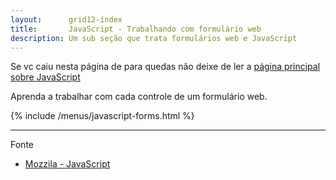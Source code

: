 ```yaml
---
layout:      grid12-index
title:       JavaScript - Trabalhando com formulário web
description: Um sub seção que trata formulários web e JavaScript
---
```


Se vc caiu nesta página de para quedas não deixe de ler a [página principal sobre JavaScript](/javascript/)

Aprenda a trabalhar com cada controle de um formulário web.

{% include /menus/javascript-forms.html %}

<hr/>
Fonte

- [Mozzila - JavaScript](https://developer.mozilla.org/en-US/learn/javascript "link-externo")
